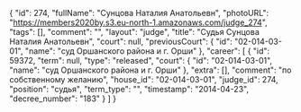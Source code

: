{
    "id": 274,
    "fullName": "Сунцова Наталия Анатольевн",
    "photoURL": "https://members2020by.s3.eu-north-1.amazonaws.com/judge_274",
    "tags": [],
    "comment": "",
    "layout": "judge",
    "title": "Судья Сунцова Наталия Анатольевн",
    "court": null,
    "previousCourt": {
        "id": "02-014-03-01",
        "name": "суд Оршанского района и г. Орши"
    },
    "career": [
        {
            "id": 59372,
            "term": null,
            "type": "released",
            "court": {
                "id": "02-014-03-01",
                "name": "суд Оршанского района и г. Орши"
            },
            "extra": [],
            "comment": "по собственному желанию",
            "house_id": "02-014-03-01",
            "judge_id": 274,
            "position": "судья",
            "term_type": "",
            "timestamp": "2014-04-23",
            "decree_number": "183"
        }
    ]
}